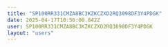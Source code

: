 ```yaml
---
title: "SP100RR331CMZA8BC3KZKCZXD2RQ3098DF3Y4PDGK"
date: 2025-04-17T10:56:00.842Z
user: SP100RR331CMZA8BC3KZKCZXD2RQ3098DF3Y4PDGK
layout: "users"
---
```

    
